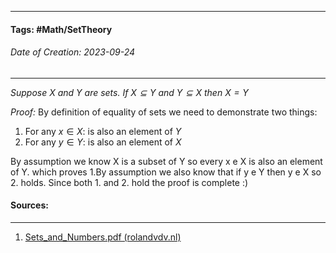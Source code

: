 __________________________________________________________________________
#### **Tags:**  #Math/SetTheory 
###### *Date of Creation: 2023-09-24*
__________________________________________________________________________

*Suppose $X$ and $Y$ are sets. If $X \subseteq Y$ and $Y \subseteq X$ then $X = Y$*

*Proof:* By definition of equality of sets we need to demonstrate two things:

1. For any $x \in X$: is also an element of $Y$
2. For any $y \in Y$: is also an element of $X$

By assumption we know X is a subset of Y so every x e X is also an element of Y. which proves 1.By assumption we also know that if y e Y then y e X so 2. holds. Since both 1. and 2. hold the proof is complete :)

#### Sources:
__________________________________________________________________________
1. [Sets_and_Numbers.pdf (rolandvdv.nl)](https://www.rolandvdv.nl/Sets_and_Numbers.pdf)